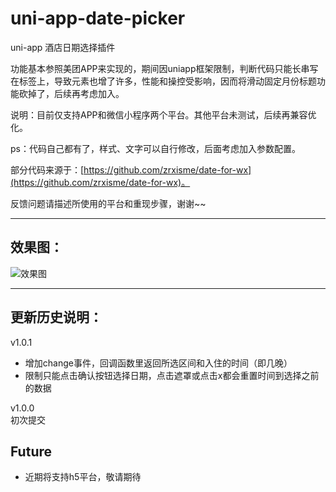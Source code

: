 # uni-app-date-picker
uni-app 酒店日期选择插件
   
功能基本参照美团APP来实现的，期间因uniapp框架限制，判断代码只能长串写在标签上，导致元素也增了许多，性能和操控受影响，因而将滑动固定月份标题功能砍掉了，后续再考虑加入。
   
说明：目前仅支持APP和微信小程序两个平台。其他平台未测试，后续再兼容优化。   
   
ps：代码自己都有了，样式、文字可以自行修改，后面考虑加入参数配置。   
   
部分代码来源于：[https://github.com/zrxisme/date-for-wx](https://github.com/zrxisme/date-for-wx)。   
   
反馈问题请描述所使用的平台和重现步骤，谢谢~~   
   
---
## 效果图：
![效果图](https://zhangdaren.github.io/uni-app-date-picker/static/date-picker/gif.gif)


---
## 更新历史说明：   
v1.0.1   
* 增加change事件，回调函数里返回所选区间和入住的时间（即几晚）   
* 限制只能点击确认按钮选择日期，点击遮罩或点击x都会重置时间到选择之前的数据   

v1.0.0   
初次提交   
   
   
## Future   
* 近期将支持h5平台，敬请期待   